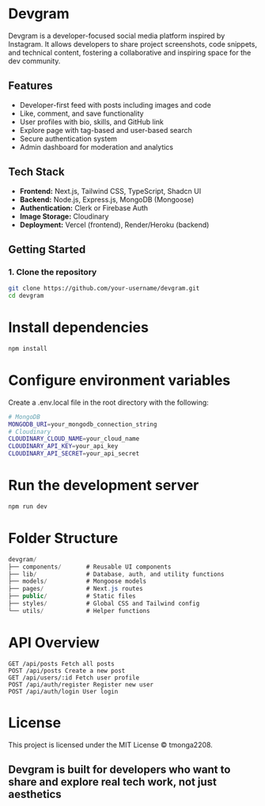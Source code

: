 # Devgram

Devgram is a developer-focused social media platform inspired by Instagram. It allows developers to share project screenshots, code snippets, and technical content, fostering a collaborative and inspiring space for the dev community.

## Features

- Developer-first feed with posts including images and code
- Like, comment, and save functionality
- User profiles with bio, skills, and GitHub link
- Explore page with tag-based and user-based search
- Secure authentication system
- Admin dashboard for moderation and analytics

## Tech Stack

- **Frontend:** Next.js, Tailwind CSS, TypeScript, Shadcn UI
- **Backend:** Node.js, Express.js, MongoDB (Mongoose)
- **Authentication:** Clerk or Firebase Auth
- **Image Storage:** Cloudinary
- **Deployment:** Vercel (frontend), Render/Heroku (backend)

## Getting Started

### 1. Clone the repository

```bash
git clone https://github.com/your-username/devgram.git
cd devgram
```

# Install dependencies
```bash
npm install
```

# Configure environment variables
Create a .env.local file in the root directory with the following:
```bash
# MongoDB
MONGODB_URI=your_mongodb_connection_string
# Cloudinary
CLOUDINARY_CLOUD_NAME=your_cloud_name
CLOUDINARY_API_KEY=your_api_key
CLOUDINARY_API_SECRET=your_api_secret
```
# Run the development server
```bash
npm run dev
```
# Folder Structure
```csharp
devgram/
├── components/       # Reusable UI components
├── lib/              # Database, auth, and utility functions
├── models/           # Mongoose models
├── pages/            # Next.js routes
├── public/           # Static files
├── styles/           # Global CSS and Tailwind config
└── utils/            # Helper functions
```
# API Overview
```
GET /api/posts Fetch all posts
POST /api/posts Create a new post
GET /api/users/:id Fetch user profile
POST /api/auth/register Register new user
POST /api/auth/login User login
```

# License
This project is licensed under the MIT License © tmonga2208.

## Devgram is built for developers who want to share and explore real tech work, not just aesthetics

